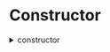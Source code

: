 



# Constructor
  
<details>
  
<summary>constructor</summary>

Initialize the contract  
  
**Implicit args**

```rust
syscall_ptr(felt*)
pedersen_ptr(HashBuiltin*)
bitwise_ptr(BitwiseBuiltin*)
range_check_ptr
```  
  
**Explicit args**

```rust
felt
```  
  
**Returns**

```rust
uri array length
```  
</details>
